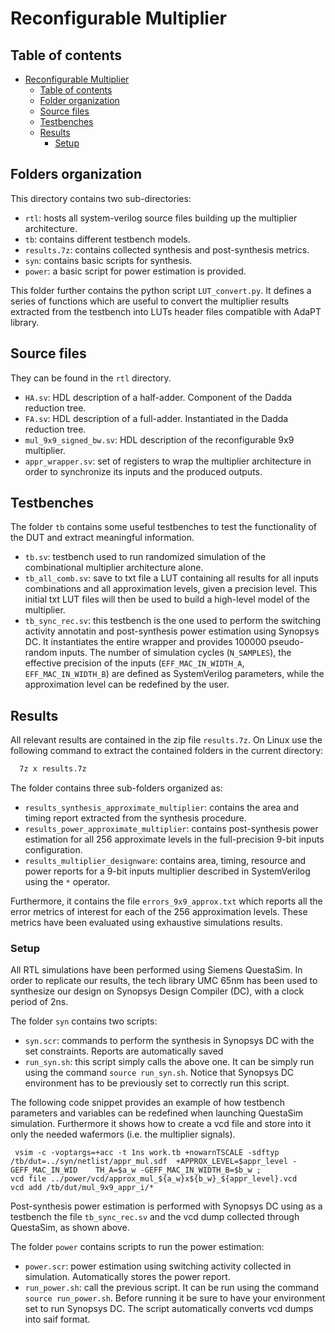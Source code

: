 # Reconfigurable Multiplier

## Table of contents
- [Reconfigurable Multiplier](#reconfigurable-multiplier)
  - [Table of contents](#table-of-contents)
  - [Folder organization](#folder-organization)
  - [Source files](#source-files)
  - [Testbenches](#testbenches)
  - [Results](#results)
    - [Setup](#setup)

## Folders organization
This directory contains two sub-directories:
- `rtl`: hosts all system-verilog source files building up the multiplier architecture.
- `tb`: contains different testbench models.
- `results.7z`: contains collected synthesis and post-synthesis metrics. 
- `syn`: contains basic scripts for synthesis.
- `power`: a basic script for power estimation is provided.

This folder further contains the python script `LUT_convert.py`. It defines a series of functions which are useful to convert the multiplier results extracted from the testbench into LUTs header files compatible with AdaPT library.

## Source files
They can be found in the `rtl` directory.
- `HA.sv`: HDL description of a half-adder. Component of the Dadda reduction tree.
- `FA.sv`: HDL description of a full-adder. Instantiated in the Dadda reduction tree.
- `mul_9x9_signed_bw.sv`: HDL description of the reconfigurable 9x9 multiplier.
- `appr_wrapper.sv`: set of registers to wrap the multiplier architecture in order to synchronize its inputs and the produced outputs.

## Testbenches
The folder `tb` contains some useful testbenches to test the functionality of the DUT and extract meaningful information.
- `tb.sv`: testbench used to run randomized simulation of the combinational multiplier architecture alone.
- `tb_all_comb.sv`: save to txt file a LUT containing all results for all inputs combinations and all approximation levels, given a precision level. This initial txt LUT files will then be used to build a high-level model of the multiplier.  
- `tb_sync_rec.sv`: this testbench is the one used to perform the switching activity annotatin and post-synthesis power estimation using Synopsys DC. 
It instantiates the entire wrapper and provides 100000 pseudo-random inputs. 
The number of simulation cycles (`N_SAMPLES`), the effective precision of the inputs (`EFF_MAC_IN_WIDTH_A`, `EFF_MAC_IN_WIDTH_B`) are defined as SystemVerilog parameters, while the approximation level can be redefined by the user. 


## Results
All relevant results are contained in the zip file `results.7z`.
On Linux use the following command to extract the contained folders in the current directory:
``` bash
  7z x results.7z
```
The folder contains three sub-folders organized as:
- `results_synthesis_approximate_multiplier`: contains the area and timing report extracted from the synthesis procedure.
- `results_power_approximate_multiplier`: contains post-synthesis power estimation for all 256 approximate levels in the full-precision 9-bit inputs configuration.
- `results_multiplier_designware`: contains area, timing, resource and power reports for a 9-bit inputs multiplier described in SystemVerilog using the `*` operator. 

Furthermore, it contains the file `errors_9x9_approx.txt` which reports all the error metrics of interest for each of the 256 approximation levels. These metrics have been evaluated using exhaustive simulations results.

### Setup
All RTL simulations have been performed using Siemens QuestaSim. 
In order to replicate our results, the tech library UMC 65nm has been used to synthesize our design on Synopsys Design Compiler (DC), with a clock period of 2ns.

The folder `syn` contains two scripts:
- `syn.scr`: commands to perform the synthesis in Synopsys DC with the set constraints. Reports are automatically saved
- `run_syn.sh`: this script simply calls the above one. It can be simply run using the command `source run_syn.sh`. Notice that Synopsys DC environment has to be previously set to correctly run this script.

The following code snippet provides an example of how testbench parameters and variables can be redefined when launching QuestaSim simulation. 
Furthermore it shows how to create a vcd file and store into it only the needed wafermors (i.e. the multiplier signals). 

```
 vsim -c -voptargs=+acc -t 1ns work.tb +nowarnTSCALE -sdftyp /tb/dut=../syn/netlist/appr_mul.sdf  +APPROX_LEVEL=$appr_level -GEFF_MAC_IN_WID    TH_A=$a_w -GEFF_MAC_IN_WIDTH_B=$b_w ;
vcd file ../power/vcd/approx_mul_${a_w}x${b_w}_${appr_level}.vcd
vcd add /tb/dut/mul_9x9_appr_i/*

 ```


Post-synthesis power estimation is performed with Synopsys DC using as a testbench the file  `tb_sync_rec.sv` and the vcd dump collected through QuestaSim, as shown above.

The folder `power` contains scripts to run the power estimation:
- `power.scr`: power estimation using switching activity collected in simulation. Automatically stores the power report.
- `run_power.sh`: call the previous script. It can be run using the command `source run_power.sh`. Before running it be sure to have your environment set to run Synopsys DC. The script automatically converts vcd dumps into saif format. 


